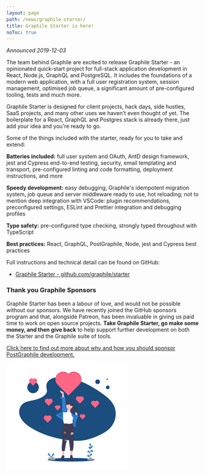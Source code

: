 ```yaml
---
layout: page
path: /news/graphile-starter/
title: Graphile Starter is here!
noToc: true
---
```


_Announced 2019-12-03_

<p class='intro'>
The team behind Graphile are excited to release Graphile Starter - an opinionated quick-start project for full-stack application development in React, Node.js, GraphQL and PostgreSQL. It includes the foundations of a modern web application, with a full user registration system, session management, optimised job queue, a significant amount of pre-configured tooling, tests and much more.
</p>

Graphile Starter is designed for client projects, hack days, side hustles, SaaS projects, and many other uses we haven't even thought of yet. The boilerplate for a React, GraphQL and Postgres stack is already there, just add your idea and you're ready to go.


<div class="tc starter-lightbulb">
</div>

Some of the things included with the starter, ready for you to take and extend:

**Batteries included:** full user system and OAuth, AntD design framework, jest and Cypress end-to-end testing, security, email templating and transport, pre-configured linting and code formatting, deployment instructions, and more

**Speedy development:** easy debugging, Graphile's idempotent migration system, job queue and server middleware ready to use, hot reloading; not to mention deep integration with VSCode: plugin recommendations, preconfigured settings, ESLint and Prettier integration and debugging profiles

**Type safety:** pre-configured type checking, strongly typed throughout with TypeScript

**Best practices:** React, GraphQL, PostGraphile, Node, jest and Cypress best practices

Full instructions and technical detail can be found on GitHub:

- [Graphile Starter - github.com/graphile/starter](https://github.com/graphile/starter)

### Thank you Graphile Sponsors

Graphile Starter has been a labour of love, and would not be possible without our sponsors. We have recently joined the GitHub sponsors program and that, alongside Patreon, has been invaluable in giving us paid time to work on open source projects. **Take Graphile Starter, go make some money, and then give back** to help support further development on both the Starter and the Graphile suite of tools.

[Click here to find out more about why and how you should sponsor PostGraphile development.](/sponsor/)

<div class="tc">
<img alt="Thank you" src="/images/undraw/undraw_super_thank_you_small.png" />
</div>